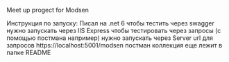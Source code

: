 Meet up progect for Modsen

Инструкция по запуску:
Писал на .net 6
чтобы тестить через swagger нужно запускать через IIS Express
чтобы тестировать через запросы (с помощью постмана например) нужно запускать через Server
url для запросов https://localhost:5001/modsen
постман коллекция еще лежит в папке README
